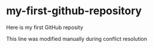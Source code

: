 # my-first-github-repository

Here is my first GitHub reposity

This line was modified manually during conflict resolution